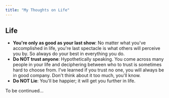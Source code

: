 ```yaml
---
title: "My Thoughts on Life"
---
```


## Life 

- **You're only as good as your last show**: No matter what you've accomplished in life, you're last spectacle is what others will perceive you by. So always do your best in everything you do.
- **Do NOT trust anyone**: Hypothetically speaking. You come across many people in your life and deciphering between who to trust is sometimes hard to choose from. I've learned if you trust no one, you will always be in good company. Don't think about it too much, you'll know.
- **Do NOT Lie**: You'll be happier; it will get you further in life.

To be continued...